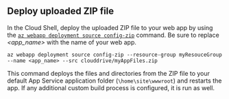 ## Deploy uploaded ZIP file

In the Cloud Shell, deploy the uploaded ZIP file to your web app by using the [`az webapp deployment source config-zip`](/cli/azure/webapp/deployment/source?view=azure-cli-latest#az_webapp_deployment_source_config_zip) command. Be sure to replace *\<app_name>* with the name of your web app.

```azurecli-interactive
az webapp deployment source config-zip --resource-group myResouceGroup --name <app_name> --src clouddrive/myAppFiles.zip
```

This command deploys the files and directories from the ZIP file to your default App Service application folder (`\home\site\wwwroot`) and restarts the app. If any additional custom build process is configured, it is run as well.
